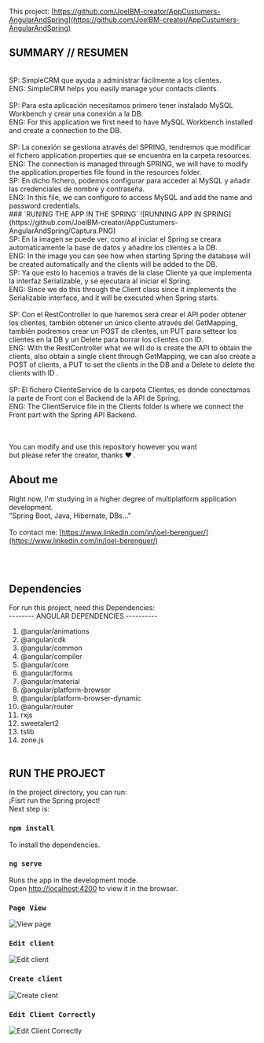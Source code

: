 This project: [https://github.com/JoelBM-creator/AppCustumers-AngularAndSpring](https://github.com/JoelBM-creator/AppCustumers-AngularAndSpring)
<br />
## SUMMARY // RESUMEN
<br />
SP: SimpleCRM que ayuda a administrar fácilmente a los clientes.
<br />
ENG: SimpleCRM helps you easily manage your contacts clients.
<br /><br />
SP: Para esta aplicación necesitamos primero tener instalado MySQL Workbench y crear una conexión a la DB.
<br />
ENG: For this application we first need to have MySQL Workbench installed and create a connection to the DB.
<br /><br />
SP: La conexión se gestiona através del SPRING, tendremos que modificar el fichero application.properties que se encuentra en la carpeta resources.
<br />
ENG: The connection is managed through SPRING, we will have to modify the application.properties file found in the resources folder.
<br />
SP: En dicho fichero, podemos configurar para acceder al MySQL y añadir las credenciales de nombre y contraseña.
<br />
ENG: In this file, we can configure to access MySQL and add the name and password credentials.
<br />
### `RUNING THE APP IN THE SPRING`
![RUNNING APP IN SPRING](https://github.com/JoelBM-creator/AppCustumers-AngularAndSpring/Captura.PNG)
<br />
SP: En la imagen se puede ver, como al iniciar el Spring se creara automaticamente la base de datos y añadire los clientes a la DB.
<br />
ENG: In the image you can see how when starting Spring the database will be created automatically and the clients will be added to the DB.
<br />
SP: Ya que esto lo hacemos a través de la clase Cliente ya que implementa la interfaz Serializable, y se ejecutara al iniciar el Spring.
<br />
ENG: Since we do this through the Client class since it implements the Serializable interface, and it will be executed when Spring starts.
<br /> <br />
SP: Con el RestController lo que haremos será crear el API poder obtener los clientes, también obtener un único cliente através del GetMapping, también podremos crear un POST de clientes, un PUT para settear los clientes en la DB y un Delete para borrar los clientes con ID.
<br />
ENG: With the RestController what we will do is create the API to obtain the clients, also obtain a single client through GetMapping, we can also create a POST of clients, a PUT to set the clients in the DB and a Delete to delete the clients with ID .
<br /> <br />
SP: El fichero ClienteService de la carpeta Clientes, es donde conectamos la parte de Front con el Backend de la API de Spring.
<br />
ENG: The ClientService file in the Clients folder is where we connect the Front part with the Spring API Backend.

<br /> <br />
You can modify and use this repository however you want <br /> but please refer the creator, thanks ♥ .
<br />

## About me
Right now, I'm studying in a higher degree of multiplatform application development.
<br />
"Spring Boot, Java, Hibernate, DBs..."
<br /><br />
To contact me: [https://www.linkedin.com/in/joel-berenguer/](https://www.linkedin.com/in/joel-berenguer/)

<br /><br />
## Dependencies
For run this project, need this Dependencies:
<br />
-------- ANGULAR DEPENDENCIES ----------
1.  @angular/animations
2.  @angular/cdk
3.  @angular/common
4.  @angular/compiler
5.  @angular/core
6.  @angular/forms
7.  @angular/material
8.  @angular/platform-browser
9.  @angular/platform-browser-dynamic
10. @angular/router
11. rxjs
12. sweetalert2
13. tslib
14. zone.js
 <br />  <br />

## RUN THE PROJECT
In the project directory, you can run:
<br />
¡Fisrt run the Spring project! <br />
Next step is: 
<br />
### `npm install`
To install the dependencies.<br />
### `ng serve`
Runs the app in the development mode.<br />
Open [http://localhost:4200](http://localhost:4200) to view it in the browser.

### `Page View`
![View page](https://github.com/JoelBM-creator/AppCustumers-AngularAndSpring/Captura1.PNG)
### `Edit client`
![Edit client](https://github.com/JoelBM-creator/AppCustumers-AngularAndSpring/Captura2.PNG)
### `Create client`
![Create client](https://github.com/JoelBM-creator/AppCustumers-AngularAndSpring/Captura3.PNG)
### `Edit Client Correctly`
![Edit Client Correctly](https://github.com/JoelBM-creator/AppCustumers-AngularAndSpring/Captura4.PNG)